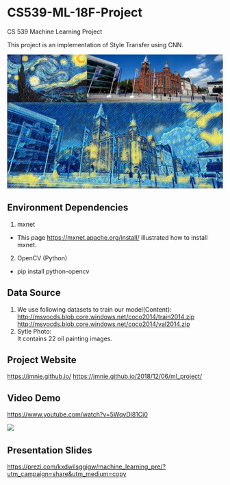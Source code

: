 # CS539-ML-18F-Project
CS 539 Machine Learning Project 

This project is an implementation of Style Transfer using CNN.

![](/images/uol_output.jpg)


## Environment Dependencies
1. mxnet 
* This page https://mxnet.apache.org/install/ illustrated how to install mxnet.
2. OpenCV (Python) 
* pip install python-opencv

## Data Source
1. We use following datasets to train our model(Content):        
    http://msvocds.blob.core.windows.net/coco2014/train2014.zip
    http://msvocds.blob.core.windows.net/coco2014/val2014.zip
2. Sytle Photo:         
    It contains 22 oil painting images.

## Project Website
https://jmnie.github.io/
https://jmnie.github.io/2018/12/06/ml_project/

## Video Demo 
https://www.youtube.com/watch?v=5WqvDl81Cj0

![](/images/demo.gif)

## Presentation Slides
https://prezi.com/kxdwilsggigw/machine_learning_pre/?utm_campaign=share&utm_medium=copy
